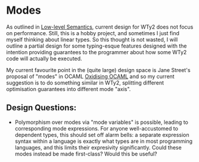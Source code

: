 # Modes

As outlined in [Low-level Semantics](../implementation/low_level.md), current design for WTy2 does not focus on performance. Still, this is a hobby project, and sometimes I just find myself thinking about linear types. So this thought is not wasted, I will outline a partial design for some typing-esque features designed with the intention providing guarantees to the programmer about how some WTy2 code will actually be executed.

My current favourite point in the (quite large) design space is Jane Street's proposal of "modes" in OCAML [Oxidising OCAML](https://blog.janestreet.com/oxidizing-ocaml-ownership/) and so my current suggestion is to do something similar in WTy2, splitting different optimisation guarantees into different mode "axis".

## Design Questions:

- Polymorphism over modes via "mode variables" is possible, leading to corresponding mode expressions. For anyone well-accustomed to dependent types, this should set off alarm bells: a separate expression syntax within a language is exactly what types are in most programming languages, and this limits their expresivity significantly. Could these modes instead be made first-class? Would this be useful?
